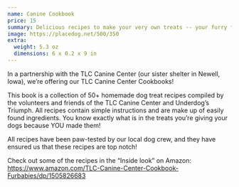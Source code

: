 ```yaml
---
name: Canine Cookbook
price: 15
summary: Delicious recipes to make your very own treats -- your furry friend will love these!
image: https://placedog.net/500/350
extra:
  weight: 5.3 oz
  dimensions: 6 x 0.2 x 9 in
---
```


In a partnership with the TLC Canine Center (our sister shelter in Newell, Iowa), we’re offering our TLC Canine Center Cookbooks!

This book is a collection of 50+ homemade dog treat recipes compiled by the volunteers and friends of the TLC Canine Center and Underdog’s Triumph. All recipes contain simple instructions and are make up of easily found ingredients. You know exactly what is in the treats you’re giving your dogs because YOU made them!

All recipes have been paw-tested by our local dog crew, and they have ensured us that these recipes are top notch!

Check out some of the recipes in the “Inside look” on Amazon: https://www.amazon.com/TLC-Canine-Center-Cookbook-Furbabies/dp/1505826683